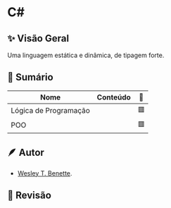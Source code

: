 # C#
## ✨ Visão Geral
Uma linguagem estática e dinâmica, de tipagem forte.

## 📕 Sumário

| Nome | Conteúdo | 🔳
| - | - | - |
| Lógica de Programação | | 🟥 |
| POO | | 🟥 |




## 🪶 Autor
- [Wesley T. Benette](https://github.com/WesleyTelesBenette).

## 🧐 Revisão


